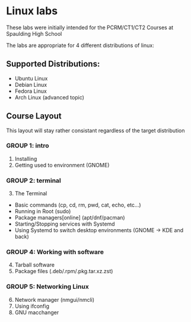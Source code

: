 Linux labs
==========

These labs were initially intended for the PCRM/CT1/CT2 Courses at Spaulding High School

The labs are appropriate for 4 different distributions of linux:

Supported Distributions:
------------------------

* Ubuntu Linux
* Debian Linux
* Fedora Linux
* Arch Linux \(advanced topic\)

Course Layout
-------------

This layout will stay rather consistant regardless of the target distribution
### GROUP 1: intro
1. Installing
2. Getting used to environment \(GNOME\)
### GROUP 2: terminal
3. The Terminal

- Basic commands \(cp, cd, rm, pwd, cat, echo, etc...\)
- Running in Root \(sudo\)
- Package managers\[online\] \(apt/dnf/pacman\)
- Starting/Stopping services with Systemd
- Using Systemd to switch desktop environments \(GNOME -> KDE and back\)

### GROUP 4: Working with software
4. Tarball software
5. Package files \(.deb/.rpm/.pkg.tar.xz.zst\)

### GROUP 5: Networking Linux
6. Network manager \(nmgui/nmcli\)
7. Using ifconfig
8. GNU macchanger
